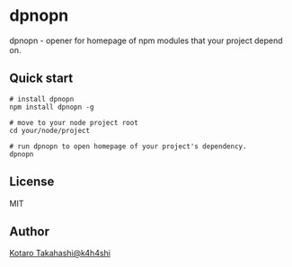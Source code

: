 # dpnopn
dpnopn - opener for homepage of npm modules that your project depend on.

## Quick start
```
# install dpnopn
npm install dpnopn -g

# move to your node project root
cd your/node/project

# run dpnopn to open homepage of your project's dependency.
dpnopn
```

## License
MIT

## Author
[Kotaro Takahashi@k4h4shi](https://twitter.com/k4h4shi)
